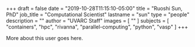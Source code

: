 +++
draft = false
date = "2019-10-28T11:15:10-05:00"
title = "Ruoshi Sun, PhD"
job_title = "Computational Scientist"
lastname = "sun"
type = "people"
description = ""
author = "UVARC Staff"
images = [
  ""
]
subjects = [
  "containers",
  "hpc",
  "rivanna",
  "parallel-computing",
  "python",
  "vasp"
]
+++

More about this user goes here.

